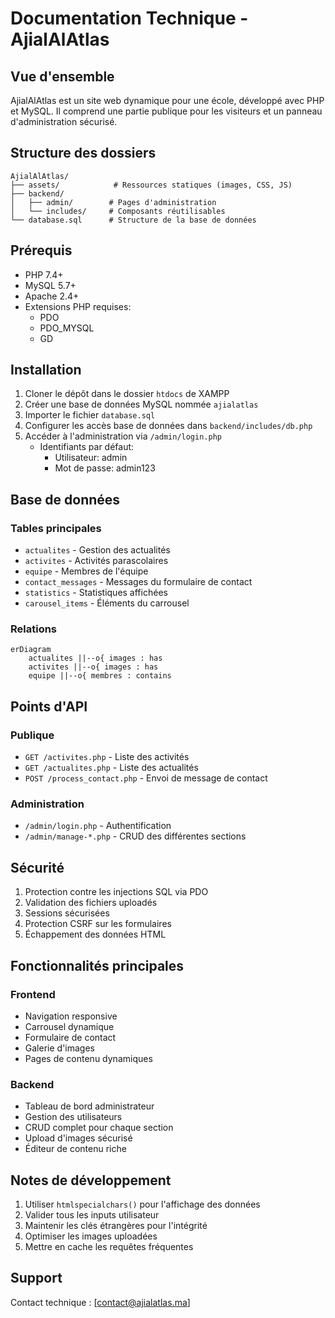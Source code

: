# Documentation Technique - AjialAlAtlas

## Vue d'ensemble

AjialAlAtlas est un site web dynamique pour une école, développé avec PHP et MySQL. Il comprend une partie publique pour les visiteurs et un panneau d'administration sécurisé.

## Structure des dossiers

```
AjialAlAtlas/
├── assets/            # Ressources statiques (images, CSS, JS)
├── backend/          
│   ├── admin/        # Pages d'administration
│   └── includes/     # Composants réutilisables
└── database.sql      # Structure de la base de données
```

## Prérequis

- PHP 7.4+
- MySQL 5.7+
- Apache 2.4+
- Extensions PHP requises:
  - PDO
  - PDO_MYSQL
  - GD

## Installation

1. Cloner le dépôt dans le dossier `htdocs` de XAMPP
2. Créer une base de données MySQL nommée `ajialatlas`
3. Importer le fichier `database.sql`
4. Configurer les accès base de données dans `backend/includes/db.php`
5. Accéder à l'administration via `/admin/login.php`
   - Identifiants par défaut: 
     - Utilisateur: admin
     - Mot de passe: admin123

## Base de données

### Tables principales

- `actualites` - Gestion des actualités
- `activites` - Activités parascolaires
- `equipe` - Membres de l'équipe
- `contact_messages` - Messages du formulaire de contact
- `statistics` - Statistiques affichées
- `carousel_items` - Éléments du carrousel

### Relations

```mermaid
erDiagram
    actualites ||--o{ images : has
    activites ||--o{ images : has
    equipe ||--o{ membres : contains
```

## Points d'API

### Publique

- `GET /activites.php` - Liste des activités
- `GET /actualites.php` - Liste des actualités
- `POST /process_contact.php` - Envoi de message de contact

### Administration

- `/admin/login.php` - Authentification
- `/admin/manage-*.php` - CRUD des différentes sections

## Sécurité

1. Protection contre les injections SQL via PDO
2. Validation des fichiers uploadés
3. Sessions sécurisées
4. Protection CSRF sur les formulaires
5. Échappement des données HTML

## Fonctionnalités principales

### Frontend

- Navigation responsive
- Carrousel dynamique
- Formulaire de contact
- Galerie d'images
- Pages de contenu dynamiques

### Backend

- Tableau de bord administrateur
- Gestion des utilisateurs
- CRUD complet pour chaque section
- Upload d'images sécurisé
- Éditeur de contenu riche

## Notes de développement

1. Utiliser `htmlspecialchars()` pour l'affichage des données
2. Valider tous les inputs utilisateur
3. Maintenir les clés étrangères pour l'intégrité
4. Optimiser les images uploadées
5. Mettre en cache les requêtes fréquentes

## Support

Contact technique : [contact@ajialatlas.ma]
